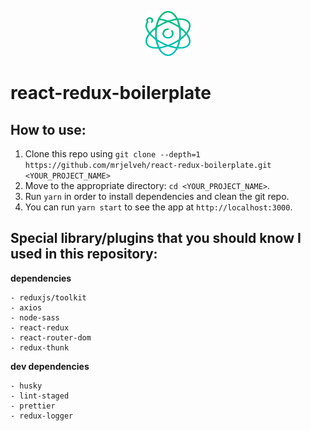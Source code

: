 <p align="center">
    <img src="https://raw.githubusercontent.com/mrjelveh/react-redux-boilerplate/eeab0610ba256d23938dbdba963b7c8b80c16953/src/assets/img/logo.svg" alt="react-redux-boilerplate logo" width="72" height="72" />
<p>

# react-redux-boilerplate

## How to use:

1.  Clone this repo using `git clone --depth=1 https://github.com/mrjelveh/react-redux-boilerplate.git <YOUR_PROJECT_NAME>`
2.  Move to the appropriate directory: `cd <YOUR_PROJECT_NAME>`.<br />
3.  Run `yarn` in order to install dependencies and clean the git repo.<br />
4.  You can run `yarn start` to see the app at `http://localhost:3000`.

## Special library/plugins that you should know I used in this repository:

**dependencies**

```
- reduxjs/toolkit
- axios
- node-sass
- react-redux
- react-router-dom
- redux-thunk
```

**dev dependencies**

```
- husky
- lint-staged
- prettier
- redux-logger
```
